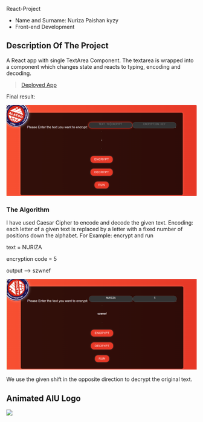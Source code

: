 React-Project

- Name and Surname: Nuriza Paishan kyzy
- Front-end Development 

## Description Of The Project

A React app with single TextArea Component. The textarea is wrapped into a component which changes state and reacts to typing, encoding and decoding.

> [Deployed App](https://nuriza.nazim.tk)


Final result:

![Nuriza image one](./docs/assets/nuriza.PNG)


### The Algorithm
I have used Caesar Cipher to encode and decode the given text. Encoding: each letter of a given text is replaced by a letter with a fixed number of positions down the alphabet.
For Example: encrypt and run 

text = NURIZA

encryption code = 5

output --> szwnef

![Nuriza second image](./docs/assets/nuriza1.PNG)

We use the given shift in the opposite direction to decrypt the original text.


## Animated AIU Logo

<img src="https://user-images.githubusercontent.com/64264345/200199859-422475a3-ea9d-4255-99e1-a6a0fc8dd1d6.png" width="200"> 



